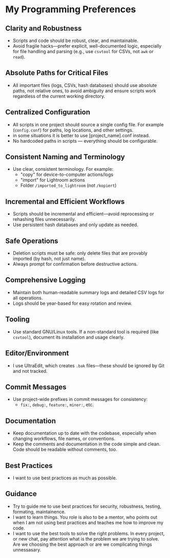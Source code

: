 # My Programming Preferences

## Clarity and Robustness
- Scripts and code should be robust, clear, and maintainable.
- Avoid fragile hacks—prefer explicit, well-documented logic, especially for file handling and parsing (e.g., use `csvtool` for CSVs, not `awk` or `read`).

## Absolute Paths for Critical Files
- All important files (logs, CSVs, hash databases) should use absolute paths, not relative ones, to avoid ambiguity and ensure scripts work regardless of the current working directory.

## Centralized Configuration
- All scripts in one project should source a single config file. For example (`config.conf`) for paths, log locations, and other settings.
- in some situations it is better to use [project_name].conf instead.
- No hardcoded paths in scripts — everything should be configurable.

## Consistent Naming and Terminology
- Use clear, consistent terminology. For example:
  - "copy" for device-to-computer actions/logs
  - "import" for Lightroom actions
  - Folder `/imported_to_lightroom` (not `/kopiert`)

## Incremental and Efficient Workflows
- Scripts should be incremental and efficient—avoid reprocessing or rehashing files unnecessarily.
- Use persistent hash databases and only update as needed.

## Safe Operations
- Deletion scripts must be safe: only delete files that are provably imported (by hash, not just name).
- Always prompt for confirmation before destructive actions.

## Comprehensive Logging
- Maintain both human-readable summary logs and detailed CSV logs for all operations.
- Logs should be year-based for easy rotation and review.

## Tooling
- Use standard GNU/Linux tools. If a non-standard tool is required (like `csvtool`), document its installation and usage clearly.

## Editor/Environment
- I use UltraEdit, which creates `.bak` files—these should be ignored by Git and not tracked.

## Commit Messages
- Use project-wide prefixes in commit messages for consistency:
  - `fix:`, `debug:`, `feature:`, `minor:`, etc.

## Documentation
- Keep documentation up to date with the codebase, especially when changing workflows, file names, or conventions. 
- Keep the comments and documentation in the code simple and clean. Code should be readable without comments, too. 

## Best Practices
- I want to use best practices as much as possible.  

## Guidance
- Try to guide me to use best practices for security, robustness, testing, formating, maintainence.  
- I want to learn things. You role is also to be a mentor, who points out when I am not using best practices and teaches me how to improve my code. 
- I want to use the best tools to solve the right problems. In every project, or new chat, pay attention what is the problem we are trying to solve. Are we choosing the best approach or are we complicating things unnessasary.
